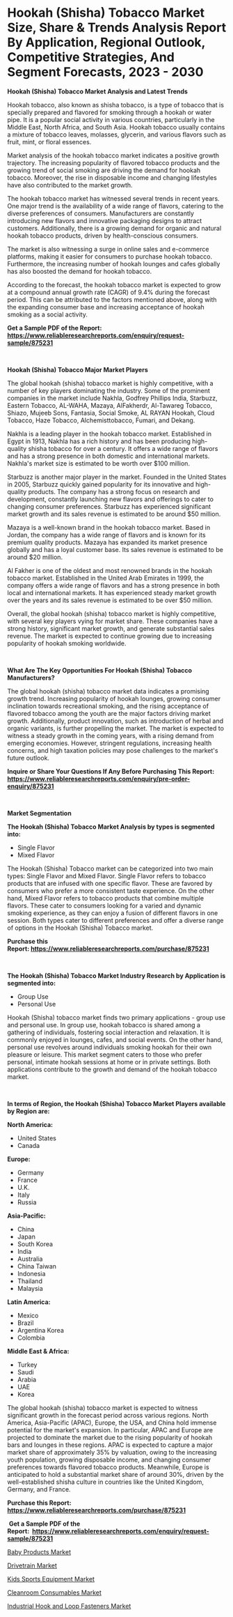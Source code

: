 <p><h1>Hookah (Shisha) Tobacco Market Size, Share & Trends Analysis Report By Application, Regional Outlook, Competitive Strategies, And Segment Forecasts, 2023 - 2030</h1></p><p><strong>Hookah (Shisha) Tobacco Market Analysis and Latest Trends</strong></p>
<p><p>Hookah tobacco, also known as shisha tobacco, is a type of tobacco that is specially prepared and flavored for smoking through a hookah or water pipe. It is a popular social activity in various countries, particularly in the Middle East, North Africa, and South Asia. Hookah tobacco usually contains a mixture of tobacco leaves, molasses, glycerin, and various flavors such as fruit, mint, or floral essences.</p><p>Market analysis of the hookah tobacco market indicates a positive growth trajectory. The increasing popularity of flavored tobacco products and the growing trend of social smoking are driving the demand for hookah tobacco. Moreover, the rise in disposable income and changing lifestyles have also contributed to the market growth.</p><p>The hookah tobacco market has witnessed several trends in recent years. One major trend is the availability of a wide range of flavors, catering to the diverse preferences of consumers. Manufacturers are constantly introducing new flavors and innovative packaging designs to attract customers. Additionally, there is a growing demand for organic and natural hookah tobacco products, driven by health-conscious consumers.</p><p>The market is also witnessing a surge in online sales and e-commerce platforms, making it easier for consumers to purchase hookah tobacco. Furthermore, the increasing number of hookah lounges and cafes globally has also boosted the demand for hookah tobacco.</p><p>According to the forecast, the hookah tobacco market is expected to grow at a compound annual growth rate (CAGR) of 9.4% during the forecast period. This can be attributed to the factors mentioned above, along with the expanding consumer base and increasing acceptance of hookah smoking as a social activity.</p></p>
<p><strong>Get a Sample PDF of the Report:&nbsp; <a href="https://www.reliableresearchreports.com/enquiry/request-sample/875231">https://www.reliableresearchreports.com/enquiry/request-sample/875231</a></strong></p>
<p>&nbsp;</p>
<p><strong>Hookah (Shisha) Tobacco Major Market Players</strong></p>
<p><p>The global hookah (shisha) tobacco market is highly competitive, with a number of key players dominating the industry. Some of the prominent companies in the market include Nakhla, Godfrey Phillips India, Starbuzz, Eastern Tobacco, AL-WAHA, Mazaya, AlFakherdr, Al-Tawareg Tobacco, Shiazo, Mujeeb Sons, Fantasia, Social Smoke, AL RAYAN Hookah, Cloud Tobacco, Haze Tobacco, Alchemisttobacco, Fumari, and Dekang.</p><p>Nakhla is a leading player in the hookah tobacco market. Established in Egypt in 1913, Nakhla has a rich history and has been producing high-quality shisha tobacco for over a century. It offers a wide range of flavors and has a strong presence in both domestic and international markets. Nakhla's market size is estimated to be worth over $100 million.</p><p>Starbuzz is another major player in the market. Founded in the United States in 2005, Starbuzz quickly gained popularity for its innovative and high-quality products. The company has a strong focus on research and development, constantly launching new flavors and offerings to cater to changing consumer preferences. Starbuzz has experienced significant market growth and its sales revenue is estimated to be around $50 million.</p><p>Mazaya is a well-known brand in the hookah tobacco market. Based in Jordan, the company has a wide range of flavors and is known for its premium quality products. Mazaya has expanded its market presence globally and has a loyal customer base. Its sales revenue is estimated to be around $20 million.</p><p>Al Fakher is one of the oldest and most renowned brands in the hookah tobacco market. Established in the United Arab Emirates in 1999, the company offers a wide range of flavors and has a strong presence in both local and international markets. It has experienced steady market growth over the years and its sales revenue is estimated to be over $50 million.</p><p>Overall, the global hookah (shisha) tobacco market is highly competitive, with several key players vying for market share. These companies have a strong history, significant market growth, and generate substantial sales revenue. The market is expected to continue growing due to increasing popularity of hookah smoking worldwide.</p></p>
<p>&nbsp;</p>
<p><strong>What Are The Key Opportunities For Hookah (Shisha) Tobacco Manufacturers?</strong></p>
<p><p>The global hookah (shisha) tobacco market data indicates a promising growth trend. Increasing popularity of hookah lounges, growing consumer inclination towards recreational smoking, and the rising acceptance of flavored tobacco among the youth are the major factors driving market growth. Additionally, product innovation, such as introduction of herbal and organic variants, is further propelling the market. The market is expected to witness a steady growth in the coming years, with a rising demand from emerging economies. However, stringent regulations, increasing health concerns, and high taxation policies may pose challenges to the market's future outlook.</p></p>
<p><strong>Inquire or Share Your Questions If Any Before Purchasing This Report: <a href="https://www.reliableresearchreports.com/enquiry/pre-order-enquiry/875231">https://www.reliableresearchreports.com/enquiry/pre-order-enquiry/875231</a></strong></p>
<p>&nbsp;</p>
<p><strong>Market Segmentation</strong></p>
<p><strong>The Hookah (Shisha) Tobacco Market Analysis by types is segmented into:</strong></p>
<p><ul><li>Single Flavor</li><li>Mixed Flavor</li></ul></p>
<p><p>The Hookah (Shisha) Tobacco market can be categorized into two main types: Single Flavor and Mixed Flavor. Single Flavor refers to tobacco products that are infused with one specific flavor. These are favored by consumers who prefer a more consistent taste experience. On the other hand, Mixed Flavor refers to tobacco products that combine multiple flavors. These cater to consumers looking for a varied and dynamic smoking experience, as they can enjoy a fusion of different flavors in one session. Both types cater to different preferences and offer a diverse range of options in the Hookah (Shisha) Tobacco market.</p></p>
<p><strong>Purchase this Report:&nbsp;<a href="https://www.reliableresearchreports.com/purchase/875231">https://www.reliableresearchreports.com/purchase/875231</a></strong></p>
<p>&nbsp;</p>
<p><strong>The Hookah (Shisha) Tobacco Market Industry Research by Application is segmented into:</strong></p>
<p><ul><li>Group Use</li><li>Personal Use</li></ul></p>
<p><p>Hookah (Shisha) tobacco market finds two primary applications - group use and personal use. In group use, hookah tobacco is shared among a gathering of individuals, fostering social interaction and relaxation. It is commonly enjoyed in lounges, cafes, and social events. On the other hand, personal use revolves around individuals smoking hookah for their own pleasure or leisure. This market segment caters to those who prefer personal, intimate hookah sessions at home or in private settings. Both applications contribute to the growth and demand of the hookah tobacco market.</p></p>
<p>&nbsp;</p>
<p><strong>In terms of Region, the Hookah (Shisha) Tobacco Market Players available by Region are:</strong></p>
<p>
    <p> <strong> North America: </strong>
        <ul>
            <li>United States</li>
            <li>Canada</li>
        </ul>
        </p> 
    <p> <strong> Europe: </strong>
        <ul>
            <li>Germany</li>
            <li>France</li>
            <li>U.K.</li>
            <li>Italy</li>
            <li>Russia</li>
        </ul>
        </p> 
    <p> <strong> Asia-Pacific: </strong>
        <ul>
            <li>China</li>
            <li>Japan</li>
            <li>South Korea</li>
            <li>India</li>
            <li>Australia</li>
            <li>China Taiwan</li>
            <li>Indonesia</li>
            <li>Thailand</li>
            <li>Malaysia</li>
        </ul>
        </p> 
    <p> <strong> Latin America: </strong>
        <ul>
            <li>Mexico</li>
            <li>Brazil</li>
            <li>Argentina Korea</li>
            <li>Colombia</li>
        </ul>
        </p> 
    <p> <strong> Middle East & Africa: </strong>
        <ul>
            <li>Turkey</li>
            <li>Saudi</li>
            <li>Arabia</li>
            <li>UAE</li>
            <li>Korea</li>
        </ul>
    </p>
    </p>
<p><p>The global hookah (shisha) tobacco market is expected to witness significant growth in the forecast period across various regions. North America, Asia-Pacific (APAC), Europe, the USA, and China hold immense potential for the market's expansion. In particular, APAC and Europe are projected to dominate the market due to the rising popularity of hookah bars and lounges in these regions. APAC is expected to capture a major market share of approximately 35% by valuation, owing to the increasing youth population, growing disposable income, and changing consumer preferences towards flavored tobacco products. Meanwhile, Europe is anticipated to hold a substantial market share of around 30%, driven by the well-established shisha culture in countries like the United Kingdom, Germany, and France.</p></p>
<p><strong>Purchase this Report: <a href="https://www.reliableresearchreports.com/purchase/875231">https://www.reliableresearchreports.com/purchase/875231</a></strong></p>
<p>&nbsp;<strong>Get a Sample PDF of the Report:&nbsp;&nbsp;<a href="https://www.reliableresearchreports.com/enquiry/request-sample/875231">https://www.reliableresearchreports.com/enquiry/request-sample/875231</a></strong></p>
<p><strong></strong></p>
<p><p><a href="https://issuu.com/reportprime-2/docs/baby-products-market-size-2030.pptx?fr=xKAE9_zU1NQ">Baby Products Market</a></p><p><a href="https://issuu.com/reportprime-2/docs/drivetrain-market-size-2030.pptx?fr=xKAE9_zU1NQ">Drivetrain Market</a></p><p><a href="https://medium.com/@ginawindler1965/kids-sports-equipment-market-size-growth-forecast-2023-2030-525aab717a70">Kids Sports Equipment Market</a></p><p><a href="https://www.reportprime.com/cleanroom-consumables-r8475">Cleanroom Consumables Market</a></p><p><a href="https://www.linkedin.com/pulse/industrial-hook-loop-fasteners-market-size-growth-forecast-cu4je/">Industrial Hook and Loop Fasteners Market</a></p></p>